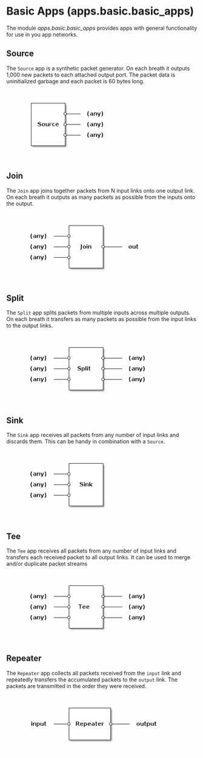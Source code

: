 # Basic Apps (apps.basic.basic_apps)

The module *apps.basic.basic_apps* provides apps with general
functionality for use in you app networks.

## Source

The `Source` app is a synthetic packet generator. On each breath it
outputs 1,000 new packets to each attached output port. The packet
data is uninitialized garbage and each packet is 60 bytes long.

![Source](.images/Source.png)

## Join

The `Join` app joins together packets from N input links onto one
output link. On each breath it outputs as many packets as possible
from the inputs onto the output.

![Join](.images/Join.png)

## Split

The `Split` app splits packets from multiple inputs across multiple
outputs. On each breath it transfers as many packets as possible from
the input links to the output links.

![Split](.images/Split.png)

## Sink

The `Sink` app receives all packets from any number of input links and
discards them. This can be handy in combination with a `Source`.

![Sink](.images/Sink.png)

## Tee

The `Tee` app receives all packets from any number of input links and
transfers each received packet to all output links. It can be used to
merge and/or duplicate packet streams

![Tee](.images/Tee.png)

## Repeater

The `Repeater` app collects all packets received from the `input` link
and repeatedly transfers the accumulated packets to the `output`
link. The packets are transmitted in the order they were received.

![Repeater](.images/Repeater.png)

